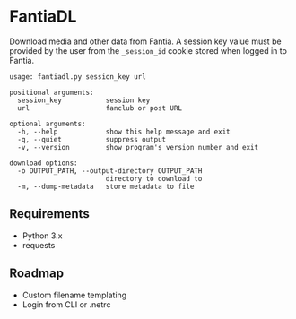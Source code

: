 # FantiaDL
Download media and other data from Fantia. A session key value must be provided by the user from the `_session_id` cookie stored when logged in to Fantia.

```
usage: fantiadl.py session_key url

positional arguments:
  session_key           session key
  url                   fanclub or post URL

optional arguments:
  -h, --help            show this help message and exit
  -q, --quiet           suppress output
  -v, --version         show program's version number and exit

download options:
  -o OUTPUT_PATH, --output-directory OUTPUT_PATH
                        directory to download to
  -m, --dump-metadata   store metadata to file
```

## Requirements
 - Python 3.x
 - requests

## Roadmap
 - Custom filename templating
 - Login from CLI or .netrc
